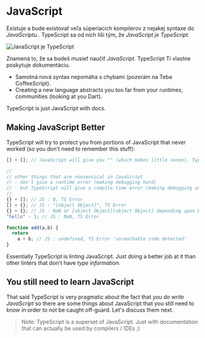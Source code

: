 # JavaScript

Existuje a bude existovať veľa súperiacich kompilerov z nejakej syntaxe do  _JavaScriptu ._ TypeScript sa od nich líši tým, že  _JavaScript je TypeScript_. 

![JavaScript je TypeScript](https://raw.githubusercontent.com/basarat/typescript-book/master/images/venn.png)

Znamená to, že sa budeš musieť naučiť _JavaScript_. TypeScript Ti vlastne poskytuje  dokumentáciu.

* Samotná nová syntax nepomáha s chybami  \(pozerám na Teba CoffeeScript\).
* Creating a new language abstracts you too far from your runtimes, communities \(looking at you Dart\).

TypeScript is just JavaScript with docs.

## Making JavaScript Better

TypeScript will try to protect you from portions of JavaScript that never worked \(so you don't need to remember this stuff\):

```typescript
[] + []; // JavaScript will give you "" (which makes little sense), TypeScript will error

//
// other things that are nonsensical in JavaScript
// - don't give a runtime error (making debugging hard)
// - but TypeScript will give a compile time error (making debugging unnecessary)
//
{} + []; // JS : 0, TS Error
[] + {}; // JS : "[object Object]", TS Error
{} + {}; // JS : NaN or [object Object][object Object] depending upon browser, TS Error
"hello" - 1; // JS : NaN, TS Error

function add(a,b) {
  return
    a + b; // JS : undefined, TS Error 'unreachable code detected'
}
```

Essentially TypeScript is linting JavaScript. Just doing a better job at it than other linters that don't have _type information_.

## You still need to learn JavaScript

That said TypeScript is very pragmatic about the fact that _you do write JavaScript_ so there are some things about JavaScript that you still need to know in order to not be caught off-guard. Let's discuss them next.

> Note: TypeScript is a superset of JavaScript. Just with documentation that can actually be used by compilers / IDEs ;\)

